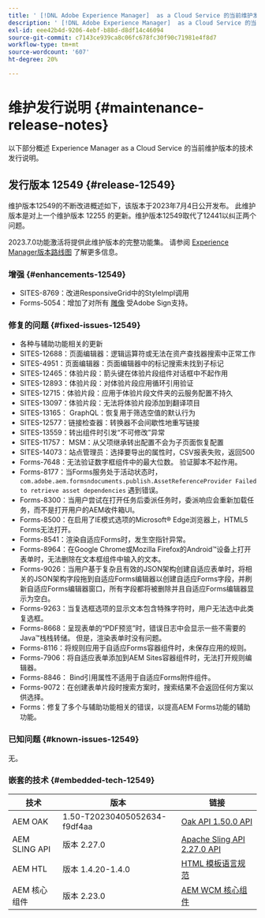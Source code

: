 ```yaml
---
title: ' [!DNL Adobe Experience Manager]  as a Cloud Service 的当前维护发行说明。'
description: ' [!DNL Adobe Experience Manager]  as a Cloud Service 的当前维护发行说明。'
exl-id: eee42b4d-9206-4ebf-b88d-d8df14c46094
source-git-commit: c7143ce939ca8c06fc678fc30f90c71981e4f8d7
workflow-type: tm+mt
source-wordcount: '607'
ht-degree: 20%

---
```


# 维护发行说明 {#maintenance-release-notes}

以下部分概述 Experience Manager as a Cloud Service 的当前维护版本的技术发行说明。

## 发行版本 12549 {#release-12549}

维护版本12549的不断改进概述如下，该版本于2023年7月4日公开发布。 此维护版本是对上一个维护版本 12255 的更新。维护版本12549取代了12441以纠正两个问题。

2023.7.0功能激活将提供此维护版本的完整功能集。 请参阅 [Experience Manager版本路线图](https://experienceleague.adobe.com/docs/experience-manager-release-information/aem-release-updates/update-releases-roadmap.html) 了解更多信息。

### 增强 {#enhancements-12549}

- SITES-8769：改进ResponsiveGrid中的StyleImpl调用
- Forms-5054：增加了对所有 [雕像](https://opensource.adobe.com/acrobat-sign/acrobat_sign_events/webhookeventsagreements.html) 受Adobe Sign支持。

### 修复的问题 {#fixed-issues-12549}

- 各种与辅助功能相关的更新
- SITES-12688：页面编辑器：逻辑运算符或无法在资产查找器搜索中正常工作
- SITES-4951：页面编辑器：页面编辑器中的标记搜索未找到子标记
- SITES-12465：体验片段：箭头键在体验片段组件对话框中不起作用
- SITES-12893：体验片段：对体验片段应用循环引用验证
- SITES-12715：体验片段：应用于体验片段文件夹的云服务配置不持久
- SITES-13097：体验片段：无法将体验片段添加到翻译项目
- SITES-13165： GraphQL：恢复用于筛选空值的默认行为
- SITES-12577：链接检查器：转换器不会间歇性地重写链接
- SITES-13559：转出组件时引发“不可修改”异常
- SITES-11757： MSM：从父项继承转出配置不会为子页面恢复配置
- SITES-14073：站点管理员：选择要导出的属性时，CSV报表失败，返回500
- Forms-7648：无法验证数字框组件中的最大位数。 验证脚本不起作用。
- Forms-8177：当Forms服务处于活动状态时， `com.adobe.aem.formsndocuments.publish.AssetReferenceProvider Failed to retrieve asset dependencies` 遇到错误。
- Forms-8300：当用户尝试在打开任务后委派任务时，委派响应会重新加载任务，而不是打开用户的AEM收件箱UI。
- Forms-8500：在启用了IE模式选项的Microsoft® Edge浏览器上，HTML5 Forms无法打开。
- Forms-8541：渲染自适应Forms时，发生空指针异常。
- Forms-8964：在Google Chrome或Mozilla Firefox的Android™设备上打开表单时，无法删除在文本框组件中输入的文本。
- Forms-9026：当用户基于复杂且有效的JSON架构创建自适应表单时，将相关的JSON架构字段拖到自适应Forms编辑器以创建自适应Forms字段，并刷新自适应Forms编辑器窗口，所有字段都将被删除并且自适应Forms编辑器显示为空白。
- Forms-9263：当复选框选项的显示文本包含特殊字符时，用户无法选中此类复选框。
- Forms-8668：呈现表单的“PDF预览”时，错误日志中会显示一些不需要的Java™栈栈转储。 但是，渲染表单时没有问题。
- Forms-8116：将规则应用于自适应Forms容器组件时，未保存应用的规则。
- Forms-7906：将自适应表单添加到AEM Sites容器组件时，无法打开规则编辑器。
- Forms-8846： Bind引用属性不适用于自适应Forms附件组件。
- Forms-9072：在创建表单片段时搜索方案时，搜索结果不会返回任何方案以供选择。
- Forms：修复了多个与辅助功能相关的错误，以提高AEM Forms功能的辅助功能。

### 已知问题 {#known-issues-12549}

无。

### 嵌套的技术 {#embedded-tech-12549}

| 技术 | 版本 | 链接 |
|---|---|---|
| AEM OAK | 1.50-T20230405052634-f9df4aa | [Oak API 1.50.0 API](https://www.javadoc.io/doc/org.apache.jackrabbit/oak-api/1.50.0/index.html) |
| AEM SLING API | 版本 2.27.0 | [Apache Sling API 2.27.0 API](https://www.javadoc.io/doc/org.apache.sling/org.apache.sling.api/latest/index.html) |
| AEM HTL | 版本 1.4.20-1.4.0 | [HTML 模板语言规范](https://github.com/adobe/htl-spec) |
| AEM 核心组件 | 版本 2.23.0 | [AEM WCM 核心组件](https://github.com/adobe/aem-core-wcm-components) |

